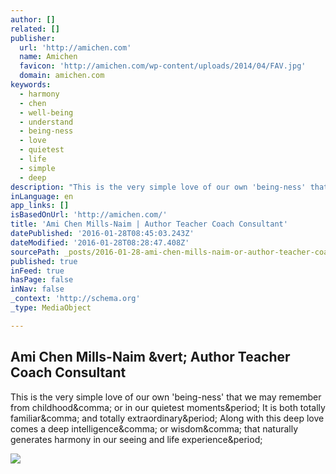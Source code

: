```yaml
---
author: []
related: []
publisher:
  url: 'http://amichen.com'
  name: Amichen
  favicon: 'http://amichen.com/wp-content/uploads/2014/04/FAV.jpg'
  domain: amichen.com
keywords:
  - harmony
  - chen
  - well-being
  - understand
  - being-ness
  - love
  - quietest
  - life
  - simple
  - deep
description: "This is the very simple love of our own 'being-ness' that we may remember from childhood, or in our quietest moments. It is both totally familiar, and totally extraordinary. Along with this deep love comes a deep intelligence, or wisdom, that naturally generates harmony in our seeing and life experience."
inLanguage: en
app_links: []
isBasedOnUrl: 'http://amichen.com/'
title: 'Ami Chen Mills-Naim | Author Teacher Coach Consultant'
datePublished: '2016-01-28T08:45:03.243Z'
dateModified: '2016-01-28T08:28:47.408Z'
sourcePath: _posts/2016-01-28-ami-chen-mills-naim-or-author-teacher-coach-consultant.md
published: true
inFeed: true
hasPage: false
inNav: false
_context: 'http://schema.org'
_type: MediaObject

---
```

<article style=""><h1>Ami Chen Mills-Naim &amp;vert; Author Teacher Coach Consultant</h1><p>This is the very simple love of our own 'being-ness' that we may remember from childhood&amp;comma; or in our quietest moments&amp;period; It is both totally familiar&amp;comma; and totally extraordinary&amp;period; Along with this deep love comes a deep intelligence&amp;comma; or wisdom&amp;comma; that naturally generates harmony in our seeing and life experience&amp;period;</p><img src="http://amichen.com/wp-content/uploads/2014/05/Ami-Quote.jpg" /></article>